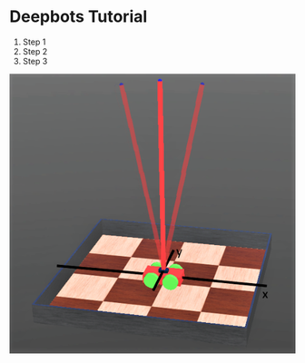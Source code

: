# Deepbots Tutorial

1) Step 1
2) Step 2
3) Step 3

![cartpole axis](/images/cartPoleWorldAxes.png)
